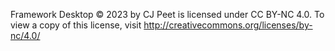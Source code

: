 Framework Desktop © 2023 by CJ Peet is licensed under CC BY-NC 4.0. To view a copy of this license, visit http://creativecommons.org/licenses/by-nc/4.0/
